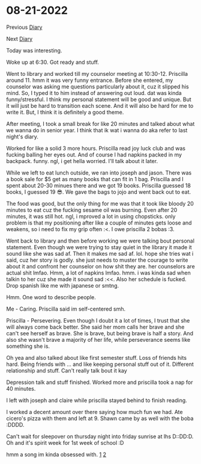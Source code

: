 # 08-21-2022

Previous [Diary](https://aryanmangla23.github.io/08-20-2022/)

Next [Diary](https://aryanmangla23.github.io/08-22-2022/)

Today was interesting.

Woke up at 6:30. Got ready and stuff. 

Went to library and worked till my counselor meeting at 10:30-12. Priscilla around 11. hmm it was very funny entrance. Before she entered, my counselor was asking me questions particularly about it, cuz it slipped his mind. So, I typed it to him instead of answering out loud. dat was kinda funny/stressful. I think my personal statement will be good and unique. But it will just be hard to transition each scene. And it will also be hard for me to write it. But, I think it is definitely a good theme.

After meeting, I took a small break for like 20 minutes and talked about what we wanna do in senior year. I think that ik wat i wanna do aka refer to last night's diary. 

Worked for like a solid 3 more hours. Priscilla read joy luck club and was fucking balling her eyes out. And of course I had napkins packed in my backpack. funny. ngl, i get hella worried. I'll talk about it later. 

While we left to eat lunch outside, we ran into joseph and jason. There was a book sale for $5 get as many books that can fit in 1 bag. Priscilla and I spent about 20-30 minues there and we got 19 books. Priscilla guessed 18 books, I guessed 19 😎. We gave the bags to jojo and went back out to eat. 

The food was good, but the only thing for me was that it took like bloody 20 minutes to eat cuz the fucking sesame oil was burning. Even after 20 minutes, it was still hot. ngl, i mproved a lot in using chopsticks. only problem is that my positioning after like a couple of minutes gets loose and weakens, so i need to fix my grip often :<. I owe priscilla 2 bobas :3.

Went back to library and then before working we were talking bout personal statement. Even though we were trying to stay quiet in the library it made it sound like she was sad af. Then it makes me sad af. lol. hope she tries wat i said, cuz her story is godly. she just needs to muster the courage to write about it and confront her counselor on how shit they are. her counselors are actual shit lmfao. Hmm, a lot of napkins lmfao. hmm. i was kinda sad when talkin to her cuz she made it sound sad :<<. Also her schedule is fucked. Drop spanish like me with japanese or smtng. 

Hmm. One word to describe people.

Me - Caring. Priscilla said im self-centered smh. 

Priscilla -  Persevering. Even though I doubt it a lot of times, I trust that she will always come back better. She said her mom calls her brave and she can't see herself as brave. She is brave, but being brave is half a story. And also she wasn't brave a majority of her life, while perseverance seems like something she is.

Oh yea and also talked about like first semester stuff. Loss of friends hits hard. Being friends with ... and like keeping personal stuff out of it. Different relationship and stuff. Can't really talk bout it kay

Depression talk and stuff finished. Worked more and priscilla took a nap for 40 minutes. 

I left with joseph and claire while priscilla stayed behind to finish reading.

I worked a decent amount over there saying how much fun we had. Ate cicero's pizza with them and left at 9. Shawn came by as well with the boba :DDDD. 

Can't wait for sleepover on thursday night into friday sunrise at lhs D::DD:D. Oh and it's spirit week for 1st week of school :D

hmm a song im kinda obsessed with. [1](https://open.spotify.com/track/1gOvzXkmOXZI5IcT2T10YI?si=ddb9f1c998f04bf7) [2](https://open.spotify.com/track/7zwn1eykZtZ5LODrf7c0tS?si=689930dda0af4fca) 
